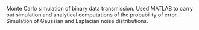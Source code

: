 Monte Carlo simulation of binary data transmission. Used MATLAB to carry out simulation and analytical computations of the probability of error. Simulation of Gaussian and Laplacian noise distributions.
